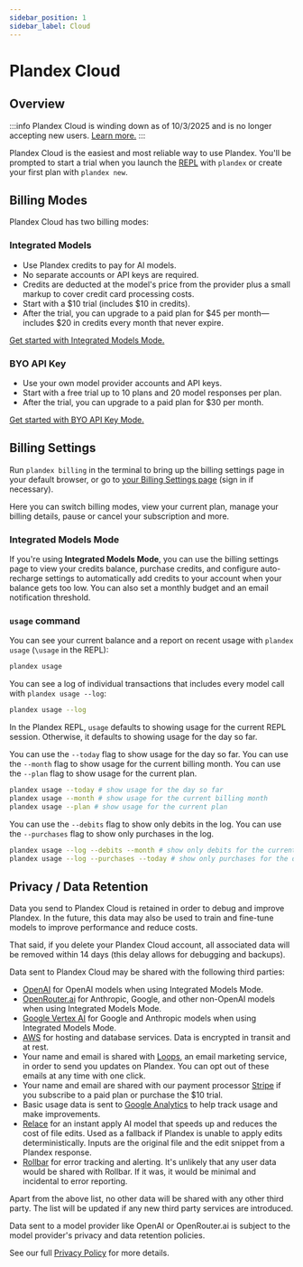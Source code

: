 ```yaml
---
sidebar_position: 1
sidebar_label: Cloud
---
```


# Plandex Cloud

## Overview

:::info
Plandex Cloud is winding down as of 10/3/2025 and is no longer accepting new users. <a href="https://plandex.ai/blog/winding-down">Learn more.</a>
:::

Plandex Cloud is the easiest and most reliable way to use Plandex. You'll be prompted to start a trial when you launch the [REPL](../repl.md) with `plandex` or create your first plan with `plandex new`.

## Billing Modes

Plandex Cloud has two billing modes:

### Integrated Models

- Use Plandex credits to pay for AI models.
- No separate accounts or API keys are required.
- Credits are deducted at the model's price from the provider plus a small markup to cover credit card processing costs.
- Start with a $10 trial (includes $10 in credits).
- After the trial, you can upgrade to a paid plan for $45 per month—includes $20 in credits every month that never expire.

[Get started with Integrated Models Mode.](https://app.plandex.ai/start?modelsMode=integrated)

### BYO API Key

- Use your own model provider accounts and API keys.
- Start with a free trial up to 10 plans and 20 model responses per plan.
- After the trial, you can upgrade to a paid plan for $30 per month.

[Get started with BYO API Key Mode.](https://app.plandex.ai/start?modelsMode=byo)

## Billing Settings

Run `plandex billing` in the terminal to bring up the billing settings page in your default browser, or go to [your Billing Settings page](https://app.plandex.ai/settings/billing) (sign in if necessary).

Here you can switch billing modes, view your current plan, manage your billing details, pause or cancel your subscription and more.

### Integrated Models Mode

If you're using **Integrated Models Mode**, you can use the billing settings page to view your credits balance, purchase credits, and configure auto-recharge settings to automatically add credits to your account when your balance gets too low. You can also set a monthly budget and an email notification threshold.

### `usage` command

You can see your current balance and a report on recent usage with `plandex usage` (`\usage` in the REPL):

```bash
plandex usage
```

You can see a log of individual transactions that includes every model call with `plandex usage --log`:

```bash
plandex usage --log
```

In the Plandex REPL, `usage` defaults to showing usage for the current REPL session. Otherwise, it defaults to showing usage for the day so far.

You can use the `--today` flag to show usage for the day so far. You can use the `--month` flag to show usage for the current billing month. You can use the `--plan` flag to show usage for the current plan.

```bash
plandex usage --today # show usage for the day so far
plandex usage --month # show usage for the current billing month
plandex usage --plan # show usage for the current plan
```

You can use the `--debits` flag to show only debits in the log. You can use the `--purchases` flag to show only purchases in the log.

```bash
plandex usage --log --debits --month # show only debits for the current billing month
plandex usage --log --purchases --today # show only purchases for the day so far
```

## Privacy / Data Retention

Data you send to Plandex Cloud is retained in order to debug and improve Plandex. In the future, this data may also be used to train and fine-tune models to improve performance and reduce costs.

That said, if you delete your Plandex Cloud account, all associated data will be removed within 14 days (this delay allows for debugging and backups).

Data sent to Plandex Cloud may be shared with the following third parties:

- [OpenAI](https://openai.com) for OpenAI models when using Integrated Models Mode.
- [OpenRouter.ai](https://openrouter.ai/) for Anthropic, Google, and other non-OpenAI models when using Integrated Models Mode.
- [Google Vertex AI](https://cloud.google.com/vertex-ai) for Google and Anthropic models when using Integrated Models Mode.
- [AWS](https://aws.amazon.com/) for hosting and database services. Data is encrypted in transit and at rest.
- Your name and email is shared with [Loops](https://loops.so/), an email marketing service, in order to send you updates on Plandex. You can opt out of these emails at any time with one click.
- Your name and email are shared with our payment processor [Stripe](https://stripe.com/) if you subscribe to a paid plan or purchase the $10 trial.
- Basic usage data is sent to [Google Analytics](https://analytics.google.com/) to help track usage and make improvements.
- [Relace](https://relace.ai/) for an instant apply AI model that speeds up and reduces the cost of file edits. Used as a fallback if Plandex is unable to apply edits deterministically. Inputs are the original file and the edit snippet from a Plandex response.
- [Rollbar](https://rollbar.com/) for error tracking and alerting. It's unlikely that any user data would be shared with Rollbar. If it was, it would be minimal and incidental to error reporting.

Apart from the above list, no other data will be shared with any other third party. The list will be updated if any new third party services are introduced.

Data sent to a model provider like OpenAI or OpenRouter.ai is subject to the model provider's privacy and data retention policies.

See our full [Privacy Policy](https://plandex.ai/privacy) for more details.
